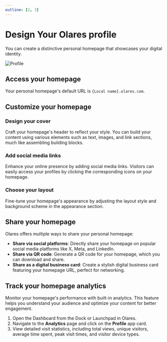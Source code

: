 ```yaml
---
outline: [2, 3]
---
```


# Design Your Olares profile

You can create a distinctive personal homepage that showcases your digital identity.

![Profile](/images/manual/tasks/profile.png)

## Access your homepage
Your personal homepage's default URL is `{Local name}.olares.com`.

## Customize your homepage

### Design your cover
Craft your homepage's header to reflect your style. You can build your content using various elements such as text, images, and link sections, much like assembling building blocks.

### Add social media links
Enhance your online presence by adding social media links. Visitors can easily access your profiles by clicking the corresponding icons on your homepage.

### Choose your layout
Fine-tune your homepage's appearance by adjusting the layout style and background scheme in the appearance section.

## Share your homepage
Olares offers multiple ways to share your personal homepage:

* **Share via social platforms**: Directly share your homepage on popular social media platforms like X, Meta, and LinkedIn.
* **Share via QR code**: Generate a QR code for your homepage, which you can download and share.
* **Share as a digital business card**: Create a stylish digital business card featuring your homepage URL, perfect for networking.

## Track your homepage analytics
Monitor your homepage's performance with built-in analytics. This feature helps you understand your audience and optimize your content for better engagement.

1. Open the Dashboard from the Dock or Launchpad in Olares.
2. Navigate to the **Analytics** page and click on the **Profile** app card.
3. View detailed visit statistics, including total views, unique visitors, average time spent, peak visit times, and visitor device types.
